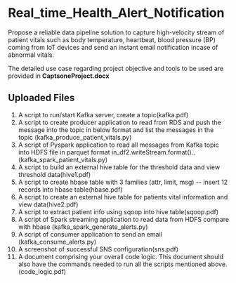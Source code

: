 # Real_time_Health_Alert_Notification

Propose a reliable data pipeline solution to capture high-velocity stream of patient vitals such as body temperature, heartbeat, blood pressure (BP) coming from IoT devices and send an instant email notification incase of abnormal vitals.

The detailed use case regarding project objective and tools to be used are provided in **CaptsoneProject.docx**

## Uploaded Files
1. A script to run/start Kafka server, create a topic(kafka.pdf)
2.	A script to create producer application to read from RDS and push the message into the topic in below format  and list the messages in the topic (kafka_produce_patient_vitals.py)
3.	A script of Pyspark application to read all messages from Kafka topic into HDFS file in parquet format in_df2.writeStream.format().. (kafka_spark_patient_vitals.py)
4.	A script to build an external hive table for the threshold data and view threshold data(hive1.pdf)
5.	A script to create hbase table with 3 families (attr, limit, msg) -- insert 12 records into hbase table(hbase.pdf)
6.	A script to create an external hive table for patients vital information and view data(hive2.pdf)
7.	A script to extract patient info using sqoop into hive table(sqoop.pdf)
8.	A script of Spark streaming application to read data from HDFS compare with hbase (kafka_spark_generate_alerts.py)
9.	A script of consumer application to send an email (kafka_consume_alerts.py)
10.	A screenshot of successful SNS configuration(sns.pdf)
11.	A document comprising your overall code logic. This document should also have the commands needed to run all the scripts mentioned above. (code_logic.pdf)
